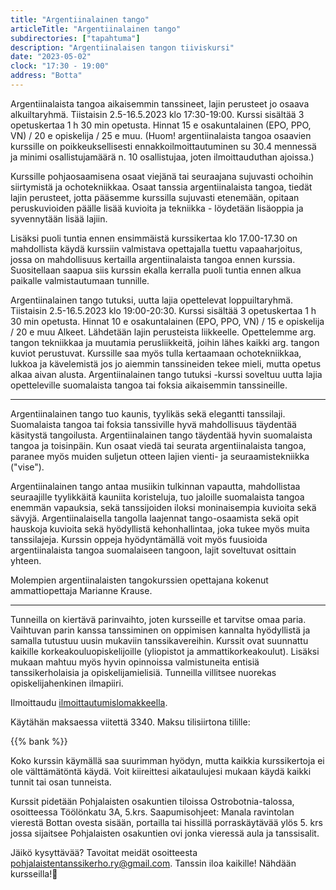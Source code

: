 ```yaml
---
title: "Argentiinalainen tango"
articleTitle: "Argentiinalainen tango"
subdirectories: ["tapahtuma"]
description: "Argentiinalaisen tangon tiiviskursi"
date: "2023-05-02"
clock: "17:30 - 19:00"
address: "Botta"
---
```


Argentiinalaista tangoa aikaisemmin tanssineet, lajin perusteet jo osaava alkuiltaryhmä. Tiistaisin 2.5-16.5.2023 klo 17:30-19:00. Kurssi sisältää 3 opetuskertaa 1 h 30 min opetusta. Hinnat 15 e osakuntalainen (EPO, PPO, VN) / 20 e opiskelija / 25 e muu. (Huom! argentiinalaista tangoa osaavien kurssille on poikkeuksellisesti ennakkoilmoittautuminen su 30.4 mennessä ja minimi osallistujamäärä n. 10 osallistujaa, joten ilmoittauduthan ajoissa.)

Kurssille pohjaosaamisena osaat viejänä tai seuraajana sujuvasti ochoihin siirtymistä ja ochotekniikkaa. Osaat tanssia argentiinalaista tangoa, tiedät lajin perusteet, jotta pääsemme kurssilla sujuvasti etenemään, opitaan peruskuvioiden päälle lisää kuvioita ja tekniikka - löydetään lisäoppia ja syvennytään lisää lajiin.

Lisäksi puoli tuntia ennen ensimmäistä kurssikertaa klo 17.00-17.30 on mahdollista käydä kurssiin valmistava opettajalla tuettu vapaaharjoitus, jossa on mahdollisuus kertailla argentiinalaista tangoa ennen kurssia. Suositellaan saapua siis kurssin ekalla kerralla puoli tuntia ennen alkua paikalle valmistautumaan tunnille.

Argentiinalainen tango tutuksi, uutta lajia opettelevat loppuiltaryhmä. Tiistaisin 2.5-16.5.2023 klo 19:00-20:30. Kurssi sisältää 3 opetuskertaa 1 h 30 min opetusta. Hinnat 10 e osakuntalainen (EPO, PPO, VN) / 15 e opiskelija / 20 e muu
Alkeet. Lähdetään lajin perusteista liikkeelle. Opettelemme arg. tangon tekniikkaa ja muutamia perusliikkeitä, joihin lähes kaikki arg. tangon kuviot perustuvat. Kurssille saa myös tulla kertaamaan ochotekniikkaa, lukkoa ja kävelemistä jos jo aiemmin tanssineiden tekee mieli, mutta opetus alkaa aivan alusta. Argentiinalainen tango tutuksi -kurssi soveltuu uutta lajia opetteleville suomalaista tangoa tai foksia aikaisemmin tanssineille.

---

Argentiinalainen tango tuo kaunis, tyylikäs sekä elegantti tanssilaji. Suomalaista tangoa tai foksia tanssiville hyvä mahdollisuus täydentää käsitystä tangoilusta. Argentiinalainen tango täydentää hyvin suomalaista tangoa ja toisinpäin. Kun osaat viedä tai seurata argentiinalaista tangoa, paranee myös muiden suljetun otteen lajien vienti- ja seuraamistekniikka ("vise").

Argentiinalainen tango antaa musiikin tulkinnan vapautta, mahdollistaa seuraajille tyylikkäitä kauniita koristeluja, tuo jaloille suomalaista tangoa enemmän vapauksia, sekä tanssijoiden iloksi moninaisempia kuvioita sekä sävyjä. Argentiinalaisella tangolla laajennat tango-osaamista sekä opit hauskoja kuvioita sekä hyödyllistä kehonhallintaa, joka tukee myös muita tanssilajeja. Kurssin oppeja hyödyntämällä voit myös fuusioida argentiinalaista tangoa suomalaiseen tangoon, lajit soveltuvat osittain yhteen.

Molempien argentiinalaisten tangokurssien opettajana kokenut ammattiopettaja Marianne Krause.

---

Tunneilla on kiertävä parinvaihto, joten kursseille et tarvitse omaa paria. Vaihtuvan parin kanssa tanssiminen on oppimisen kannalta hyödyllistä ja samalla tutustuu uusin mukaviin tanssikavereihin.
Kurssit ovat suunnattu kaikille korkeakouluopiskelijoille (yliopistot ja ammattikorkeakoulut). Lisäksi mukaan mahtuu myös hyvin opinnoissa valmistuneita entisiä tanssikerholaisia ja opiskelijamielisiä. Tunneilla villitsee nuorekas opiskelijahenkinen ilmapiiri.

Ilmoittaudu [ilmoittautumislomakkeella](https://docs.google.com/forms/d/e/1FAIpQLSe2jdLvyBzzeKuirty_ZIWkkKW0JEDDsd5Xpf1MnXFGJzEMjw/viewform).

Käytähän maksaessa viitettä 3340. Maksu tilisiirtona tilille:

{{% bank %}}

Koko kurssin käymällä saa suurimman hyödyn, mutta kaikkia kurssikertoja ei ole välttämätöntä käydä. Voit kiireittesi aikataulujesi mukaan käydä kaikki tunnit tai osan tunneista.

Kurssit pidetään Pohjalaisten osakuntien tiloissa Ostrobotnia-talossa, osoitteessa Töölönkatu 3A, 5.krs. Saapumisohjeet: Manala ravintolan vierestä Bottan ovesta sisään, portailla tai hissillä porraskäytävää ylös 5. krs jossa sijaitsee Pohjalaisten osakuntien ovi jonka vieressä aula ja tanssisalit.

Jäikö kysyttävää? Tavoitat meidät osoitteesta pohjalaistentanssikerho.ry@gmail.com. Tanssin iloa kaikille! Nähdään kursseilla!🙂
